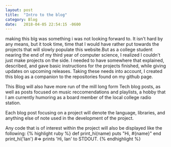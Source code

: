 ```yaml
---
layout: post
title:  "Intro to the blog"
category: Blog
date:   2018-04-05 22:54:15 -0600
---
```

making this blg was something i was not looking forward to. It isn't hard by any means, but it took time, time that I would have rather put towards the projects that will slowly populate this website.But as a college student nearing the end of my third year of computer science, I realized I couldn't just make projects on the side. I needed to have somewhere that explained, described, and gave basic instructions for the projects finished, while giving updates on upcoming releases.
Taking these needs into account, I created this blog as a companion to the repositories found on my github page.

This Blog will also have more run of the mill long form Tech blog posts, as well as posts focused on music reccomendations and playlists, a hobby that I am currently humoring as a board member of the local college radio station.

Each blog post focusing on a project will denote the language, libraries, and anything else of note used in the development of the project.

Any code that is of interest within the project will also be displayed like the following:
{% highlight ruby %}
def print_hi(name)
  puts "Hi, #{name}"
end
print_hi('Ian')
#=> prints 'Hi, Ian' to STDOUT.
{% endhighlight %}





[jekyll-docs]: https://jekyllrb.com/docs/home
[jekyll-gh]:   https://github.com/jekyll/jekyll
[jekyll-talk]: https://talk.jekyllrb.com/
 
